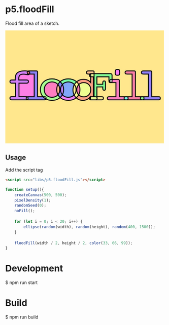 # p5.floodFill
Flood fill area of a sketch.

<img src="img.jpg" width="500"/>

## Usage
Add the script tag
```html
<script src="libs/p5.floodFill.js"></script>
```

```js
function setup(){
    createCanvas(500, 500);
    pixelDensity(1);
    randomSeed(0);
    noFill();

    for (let i = 0; i < 20; i++) {
        ellipse(random(width), random(height), random(400, 1500));
    }

    floodFill(width / 2, height / 2, color(33, 66, 99));
}
```

# Development
$ npm run start

# Build
$ npm run build
